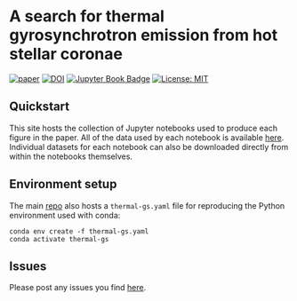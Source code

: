 # A search for thermal gyrosynchrotron emission from hot stellar coronae

[![paper](https://img.shields.io/badge/read-the%20paper-B31B1B)](https://ui.adsabs.harvard.edu/abs/2022arXiv221011440G/abstract)
[![DOI](https://zenodo.org/badge/536387182.svg)](https://zenodo.org/badge/latestdoi/536387182)
[![Jupyter Book Badge](https://jupyterbook.org/badge.svg)](https://wwgolay.github.io/thermal-gs)
[![License: MIT](https://img.shields.io/badge/License-MIT-yellow.svg)](https://opensource.org/licenses/MIT)

## Quickstart
This site hosts the collection of Jupyter notebooks used to produce each figure in the paper. All of the data used by each notebook is available [here](https://www.dropbox.com/sh/hkkdw1pdpt76kfb/AACVh44utUvSsedKgkMG8UeJa?dl=0). Individual datasets for each notebook can also be downloaded directly from within the notebooks themselves.

## Environment setup
The main [repo](https://github.com/wwgolay/thermal-gs) also hosts a `thermal-gs.yaml` file for reproducing the Python environment used with conda:

```
conda env create -f thermal-gs.yaml
conda activate thermal-gs
```

## Issues
Please post any issues you find [here](https://github.com/wwgolay/thermal-gs/issues).